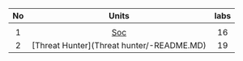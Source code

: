 |No     |   Units                                        | labs    |
|:-----:|:----------------------------------------------:|:-------:|
|		|                                                |         | 
|	1	|[Soc](./Soc-Analyst/-README.md)                 |   16    |
|	2	|[Threat Hunter](Threat hunter/-README.MD)	 |   19    | 
